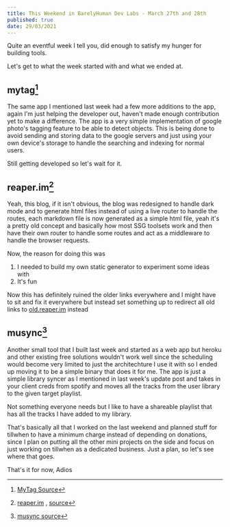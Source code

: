 ```yaml
---
title: This Weekend in BarelyHuman Dev Labs - March 27th and 28th
published: true
date: 29/03/2021
---
```


Quite an eventful week I tell you, did enough to satisfy my hunger for building
tools.

Let's get to what the week started with and what we ended at.

## mytag[^1]

[^1]: [MyTag Source](https://github.com/cryptoboid/mytag)

The same app I mentioned last week had a few more additions to the app, again
I'm just helping the developer out, haven't made enough contribution yet to make
a difference. The app is a very simple implementation of google photo's tagging
feature to be able to detect objects. This is being done to avoid sending and
storing data to the google servers and just using your own device's storage to
handle the searching and indexing for normal users.

Still getting developed so let's wait for it.

## reaper.im[^2]

[^2]:
    [reaper.im](https://reaper.is) ,
    [source](https://github.com/barelyhuman/reaper.im)

Yeah, this blog, if it isn't obvious, the blog was redesigned to handle dark
mode and to generate html files instead of using a live router to handle the
routes, each markdown file is now generated as a simple html file, yeah it's a
pretty old concept and basically how most SSG toolsets work and then have their
own router to handle some routes and act as a middleware to handle the browser
requests.

Now, the reason for doing this was

1. I needed to build my own static generator to experiment some ideas with
2. It's fun

Now this has definitely ruined the older links everywhere and I might have to
sit and fix it everywhere but instead set something up to redirect all old links
to [old.reaper.im](https://old.reaper.im) instead

## musync[^3]

[^3]: [musync source](https://github.com/barelyhuman/musync)

Another small tool that I built last week and started as a web app but heroku
and other existing free solutions wouldn't work well since the scheduling would
become very limited to just the architechture I use it with so I ended up moving
it to be a simple binary that does it for me. The app is just a simple library
syncer as I mentioned in last week's update post and takes in your client creds
from spotify and moves all the tracks from the user library to the given target
playlist.

Not something everyone needs but I like to have a shareable playlist that has
all the tracks I have added to my library.

That's basically all that I worked on the last weekend and planned stuff for
tillwhen to have a minimum charge instead of depending on donations, since I
plan on putting all the other mini projects on the side and focus on just
working on tillwhen as a dedicated business. Just a plan, so let's see where
that goes.

That's it for now, Adios
